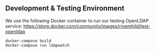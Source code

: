 ## Development & Testing Environment

We use the following Docker container to run our testing OpenLDAP service:
https://store.docker.com/community/images/rroemhild/test-openldap

```
docker-compose build
docker-compose run ldapwatch
```
